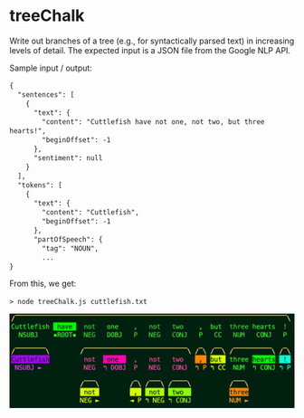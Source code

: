 # treeChalk

Write out branches of a tree (e.g., for syntactically parsed text) in increasing levels of detail. The expected input is a JSON file from the Google NLP API.

Sample input / output:

```
{
  "sentences": [
    {
      "text": {
        "content": "Cuttlefish have not one, not two, but three hearts!",
        "beginOffset": -1
      },
      "sentiment": null
    }
  ],
  "tokens": [
    {
      "text": {
        "content": "Cuttlefish",
        "beginOffset": -1
      },
      "partOfSpeech": {
        "tag": "NOUN",
        ...
}
```

From this, we get:

`> node treeChalk.js cuttlefish.txt`

![colourful tree structure of cuttlefish sentence](https://github.com/TheophileMot/treeChalk/blob/master/cuttlefish.png)
